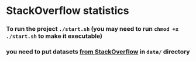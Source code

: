 # StackOverflow statistics

### To run the project `./start.sh` (you may need to run `chmod +x ./start.sh` to make it executable)

### you need to put datasets [from StackOverflow](https://insights.stackoverflow.com/survey) in `data/` directory